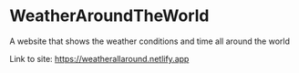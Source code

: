 # WeatherAroundTheWorld
A website that shows the weather conditions and time all around the world

Link to site: https://weatherallaround.netlify.app
